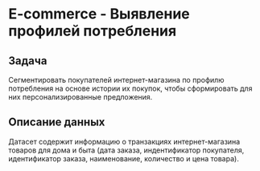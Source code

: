 # E-commerce - Выявление профилей потребления

## Задача
Сегментировать покупателей интернет-магазина по профилю потребления на основе истории их покупок, чтобы сформировать для них персонализированные предложения.

## Описание данных

Датасет содержит информацию о транзакциях интернет-магазина товаров для дома и быта (дата заказа, индентификатор покупателя, идентификатор заказа, наименование, количество и цена товара).
